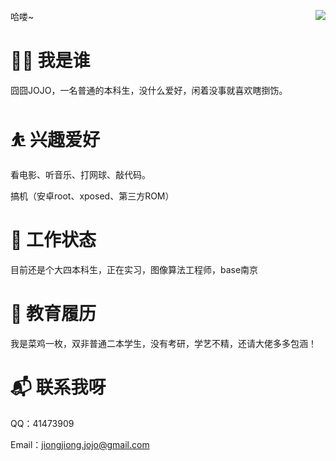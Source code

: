 哈喽~
<img align="right" src="https://github-readme-stats-one-bice.vercel.app/api?username=jiongjiongJOJO&show_icons=true&include_all_commits=true&count_private=true&role=OWNER,ORGANIZATION_MEMBER,COLLABORATOR&locale=cn" />

# 👨‍💻 我是谁
囧囧JOJO，一名普通的本科生，没什么爱好，闲着没事就喜欢瞎捯饬。

<!--# 编程语言
//## 熟练的-->


# ⛹ 兴趣爱好
看电影、听音乐、打网球、敲代码。

搞机（安卓root、xposed、第三方ROM）

# 🔭 工作状态
目前还是个大四本科生，正在实习，图像算法工程师，base南京

# 🌱 教育履历
我是菜鸡一枚，双非普通二本学生，没有考研，学艺不精，还请大佬多多包涵！

# 📬 联系我呀
QQ：41473909

Email：jiongjiong.jojo@gmail.com
